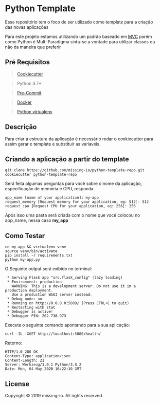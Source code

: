 # Python Template

Esse repositório tem o foco de ser utilizado como template para a criação das novas aplicações


Para este projeto estamos utilizando um padrão baseado em [MVC](https://www.geeksforgeeks.org/mvc-design-pattern/) porém como Python é Multi Paradigma sinta-se a vontade para utilizar classes ou não da maneira que preferir

## Pré Requisitos

> [Cookiecutter](https://cookiecutter.readthedocs.io/en/1.7.0/README.html)

> Python 3.7+

> [Pre-Commit](https://pre-commit.com/)

> [Docker](https://docs.docker.com/get-docker/)

> [Python virtualenv](https://virtualenv.pypa.io/en/latest/)

## Descrição

Para criar a estrutura da aplicação é necessário rodar o cookiecutter para assim gerar o template e substituir as variavéis.

## Criando a aplicação a partir do template

```shell
git clone https://github.com/missing-io/python-template-repo.git
cookiecutter python-template-repo
```

Será feita algumas perguntas para você sobre o nome da aplicação, especificação de memória e CPU, responda

```shell
app_name [name of your application]: my-app
request_memory [Request memory for your application, eg: 512]: 512
request_cpu [Request CPU for your application, eg: 256]: 256
```
Após isso uma pasta será criada com o nome que você colocou no app_name, nessa caso **my_app**

## Como Testar

```shell
cd my-app && virtualenv venv
source venv/bin/activate
pip install -r requirements.txt
python my-app.py
```

O Seguinte output será exibido no terminal:

```shell
 * Serving Flask app "src.flask_config" (lazy loading)
 * Environment: production
   WARNING: This is a development server. Do not use it in a production deployment.
   Use a production WSGI server instead.
 * Debug mode: on
 * Running on http://0.0.0.0:5000/ (Press CTRL+C to quit)
 * Restarting with stat
 * Debugger is active!
 * Debugger PIN: 202-738-973
```

Execute o seguinte comando apontando para a sua aplicação:
```shell
curl -IL -XGET http://localhost:5000/health/
```

Retorno:
```shell
HTTP/1.0 200 OK
Content-Type: application/json
Content-Length: 21
Server: Werkzeug/1.0.1 Python/3.8.2
Date: Mon, 04 May 2020 16:22:10 GMT
```
## License

Copyright © 2019 missing-io. All rights reserved.
